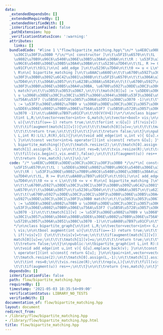 ```yaml
---
data:
  _extendedDependsOn: []
  _extendedRequiredBy: []
  _extendedVerifiedWith: []
  _isVerificationFailed: false
  _pathExtension: hpp
  _verificationStatusIcon: ':warning:'
  attributes:
    links: []
  bundledCode: "#line 1 \"flow/bipartite_matching.hpp\"\n/* \u4E8C\u90E8\u30DE\u30C3\
    \u30C1\u30F3\u30B0 */\n/*\n[ constructor ]\n\t\u5F15\u6570\n\t\tL : \u5DE6\u306E\
    \u9802\u70B9\u96C6\u5408\u306E\u30B5\u30A4\u30BA\n\t\tR : \u53F3\u306E\u9802\u70B9\
    \u96C6\u5408\u306E\u30B5\u30A4\u30BA\n\t\u5236\u7D04\n\t\tL, R >= 0\n\t\u8A08\u7B97\
    \u91CF\n\t\tO(L)\n\n[ add_edge ]\n\t\u5236\u7D04\n\t\t0 <= u < L\n\t\t0 <= v <\
    \ R\n\n[ bipartite_matching ]\n\t\u8AAC\u660E\n\t\t\u6700\u5927\u30DE\u30C3\u30C1\
    \u30F3\u30B0\u3092\u6C42\u3081\u308B\n\t\u5F15\u6570\n\t\t\u306A\u3057\n\t\u5236\
    \u7D04\n\t\t\u306A\u3057\n\t\u623B\u308A\u5024\n\t\t(\u6700\u5927\u30DE\u30C3\u30C1\
    \u30F3\u30B0\u306E\u30B5\u30A4\u30BA, \u6700\u5927\u30DE\u30C3\u30C1\u30F3\u30B0\
    \ match)\n\t\t\u3053\u3053\u3067,\n\t\t\tmatch[0][u] := \u5DE6\u306E\u9802\u70B9\
    \ u \u3068\u30DE\u30C3\u30C1\u3057\u3066\u3044\u308B\u53F3\u306E\u9802\u70B9\u306E\
    \u756A\u53F7 (\u5B58\u5728\u3057\u306A\u3051\u308C\u3070 -1)\n\t\t\tmatch[1][v]\
    \ := \u53F3\u306E\u9802\u70B9 v \u3068\u30DE\u30C3\u30C1\u3057\u3066\u3044\u308B\
    \u5DE6\u306E\u9802\u70B9\u306E\u756A\u53F7 (\u5B58\u5728\u3057\u306A\u3051\u308C\
    \u3070 -1)\n\t\u8A08\u7B97\u91CF\n\t\tO(V(V+E))\n*/\n\nclass bipartite_graph{\n\
    \tint L,R;\n\tvector<vector<int>> G,match;\n\tvector<bool> vis;\n\n\tbool augment(int\
    \ u){\n\t\tif(u==-1) return true;\n\t\tfor(int v:G[u]) if(!vis[v]) {\n\t\t\tvis[v]=true;\n\
    \t\t\tif(augment(match[1][v])){\n\t\t\t\tmatch[0][u]=v;\n\t\t\t\tmatch[1][v]=u;\n\
    \t\t\t\treturn true;\n\t\t\t}\n\t\t}\n\t\treturn false;\n\t}\n\npublic:\n\tbipartite_graph(int\
    \ L,int R):L(L),R(R),G(L){}\n\n\tvoid add_edge(int u,int v){ G[u].emplace_back(v);\
    \ }\n\n\tconst vector<int>& operator[](int u)const{ return G[u]; }\n\n\tpair<int,vector<vector<int>>>\
    \ bipartite_matching(){\n\t\tmatch.resize(2);\n\t\tmatch[0].assign(L,-1);\n\t\t\
    match[1].assign(R,-1);\n\n\t\tint res=0;\n\t\tvis.resize(R);\n\t\trep(u,L){\n\t\
    \t\tfill(vis.begin(),vis.end(),false);\n\t\t\tif(augment(u)) res++;\n\t\t}\n\n\
    \t\treturn {res,match};\n\t}\n};\n"
  code: "/* \u4E8C\u90E8\u30DE\u30C3\u30C1\u30F3\u30B0 */\n/*\n[ constructor ]\n\t\
    \u5F15\u6570\n\t\tL : \u5DE6\u306E\u9802\u70B9\u96C6\u5408\u306E\u30B5\u30A4\u30BA\
    \n\t\tR : \u53F3\u306E\u9802\u70B9\u96C6\u5408\u306E\u30B5\u30A4\u30BA\n\t\u5236\
    \u7D04\n\t\tL, R >= 0\n\t\u8A08\u7B97\u91CF\n\t\tO(L)\n\n[ add_edge ]\n\t\u5236\
    \u7D04\n\t\t0 <= u < L\n\t\t0 <= v < R\n\n[ bipartite_matching ]\n\t\u8AAC\u660E\
    \n\t\t\u6700\u5927\u30DE\u30C3\u30C1\u30F3\u30B0\u3092\u6C42\u3081\u308B\n\t\u5F15\
    \u6570\n\t\t\u306A\u3057\n\t\u5236\u7D04\n\t\t\u306A\u3057\n\t\u623B\u308A\u5024\
    \n\t\t(\u6700\u5927\u30DE\u30C3\u30C1\u30F3\u30B0\u306E\u30B5\u30A4\u30BA, \u6700\
    \u5927\u30DE\u30C3\u30C1\u30F3\u30B0 match)\n\t\t\u3053\u3053\u3067,\n\t\t\tmatch[0][u]\
    \ := \u5DE6\u306E\u9802\u70B9 u \u3068\u30DE\u30C3\u30C1\u3057\u3066\u3044\u308B\
    \u53F3\u306E\u9802\u70B9\u306E\u756A\u53F7 (\u5B58\u5728\u3057\u306A\u3051\u308C\
    \u3070 -1)\n\t\t\tmatch[1][v] := \u53F3\u306E\u9802\u70B9 v \u3068\u30DE\u30C3\
    \u30C1\u3057\u3066\u3044\u308B\u5DE6\u306E\u9802\u70B9\u306E\u756A\u53F7 (\u5B58\
    \u5728\u3057\u306A\u3051\u308C\u3070 -1)\n\t\u8A08\u7B97\u91CF\n\t\tO(V(V+E))\n\
    */\n\nclass bipartite_graph{\n\tint L,R;\n\tvector<vector<int>> G,match;\n\tvector<bool>\
    \ vis;\n\n\tbool augment(int u){\n\t\tif(u==-1) return true;\n\t\tfor(int v:G[u])\
    \ if(!vis[v]) {\n\t\t\tvis[v]=true;\n\t\t\tif(augment(match[1][v])){\n\t\t\t\t\
    match[0][u]=v;\n\t\t\t\tmatch[1][v]=u;\n\t\t\t\treturn true;\n\t\t\t}\n\t\t}\n\
    \t\treturn false;\n\t}\n\npublic:\n\tbipartite_graph(int L,int R):L(L),R(R),G(L){}\n\
    \n\tvoid add_edge(int u,int v){ G[u].emplace_back(v); }\n\n\tconst vector<int>&\
    \ operator[](int u)const{ return G[u]; }\n\n\tpair<int,vector<vector<int>>> bipartite_matching(){\n\
    \t\tmatch.resize(2);\n\t\tmatch[0].assign(L,-1);\n\t\tmatch[1].assign(R,-1);\n\
    \n\t\tint res=0;\n\t\tvis.resize(R);\n\t\trep(u,L){\n\t\t\tfill(vis.begin(),vis.end(),false);\n\
    \t\t\tif(augment(u)) res++;\n\t\t}\n\n\t\treturn {res,match};\n\t}\n};\n"
  dependsOn: []
  isVerificationFile: false
  path: flow/bipartite_matching.hpp
  requiredBy: []
  timestamp: '2021-05-03 18:35:54+09:00'
  verificationStatus: LIBRARY_NO_TESTS
  verifiedWith: []
documentation_of: flow/bipartite_matching.hpp
layout: document
redirect_from:
- /library/flow/bipartite_matching.hpp
- /library/flow/bipartite_matching.hpp.html
title: flow/bipartite_matching.hpp
---
```

